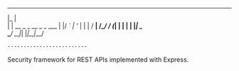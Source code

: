    ___                       
  |_  |                      
    | | __ _ _ __  _   _ ___ 
    | |/ _` | '_ \| | | / __|
/\__/ / (_| | | | | |_| \__ \
\____/ \__,_|_| |_|\__,_|___/
                             
    -------------------------


Security framework for REST APIs implemented with Express. 
